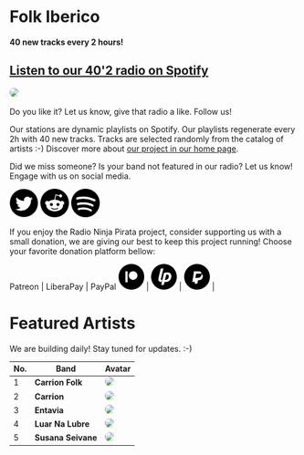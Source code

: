 # Folk Iberico

**40 new tracks every 2 hours!**


## [Listen to our 40'2 radio on Spotify](https://spoti.fi/2FGIAY6)

<a href="https://spoti.fi/2FGIAY6" target="_blank"><img src="https://mosaic.scdn.co/640/ab67616d0000b2733f14304012bdd8582e0160f7ab67616d0000b27350ae539c803f4132168e65feab67616d0000b273ae03268fc196e1c196db608eab67616d0000b273be90da0b9e6aa6f121ca9fd1" height="300" width="auto" style="border-radius:50%"></a>

Do you like it? Let us know, give that radio a like. Follow us!


Our stations are dynamic playlists on Spotify. Our playlists regenerate every 2h with 40 new tracks. Tracks are selected randomly from the catalog of artists :-) Discover more about [our project in our home page](https://radioninjapirata.github.io).

Did we miss someone? Is your band not featured in our radio? Let us know! Engage with us on social media.

<p>
    <a href="https://twitter.com/RNinjaPirata" target="_blank"><img src="assets/twitter_button.png" alt="twitter" height="50" width="50" /></a>
    <a href="https://www.reddit.com/r/RadioNinjaPirata/" target="_blank"><img src="assets/reddit_button.png" alt="reddit" height="50" width="50" /></a>
    <a href="https://open.spotify.com/user/pagbz485dhfowwiza5wc9cwh8?si=XVuH5a3NQ8Ohft-yPC5XBA" target="_blank"><img src="assets/spotify_button.png" alt="spotify" height="50" width="50" /></a>
</p>


If you enjoy the Radio Ninja Pirata project, consider supporting us with a small donation, we are giving our best to keep this project running! Choose your favorite donation platform bellow:

 Patreon | LiberaPay | PayPal
<a href="https://www.patreon.com/radioninjapirata" target="_blank"><img src="assets/patreon_black_logo_500x500.png" alt="patreon" height="45" width="45" /></a> | <a href="https://liberapay.com/RadioNinjaPirata/donate" target="_blank"><img src="assets/liberapay_logo_500x500.png" alt="liberapay" height="45" width="45" /></a> | <a href="https://www.paypal.com/cgi-bin/webscr?cmd=_s-xclick&hosted_button_id=TWGZ3KKDLEDUE&source=url" target="_blank"><img src="assets/paypal_black_logo_500x500.png" alt="paypal" height="45" width="45" /></a> |


# Featured Artists

We are building daily! Stay tuned for updates. :-)

No. | Band | Avatar
--- | ---- | ------
1 | **Carrion Folk** | <img src="https://i.scdn.co/image/ab67616d00001e02ae03268fc196e1c196db608e" height="100" width="auto" style="border-radius:50%">
2 | **Carrion** | <img src="https://i.scdn.co/image/f1022e1ab6cea67614bae363e76ad62c9bcae48e" height="100" width="auto" style="border-radius:50%">
3 | **Entavia** | <img src="https://i.scdn.co/image/ab67616d00001e028fdf3361f8c613a002292352" height="100" width="auto" style="border-radius:50%">
4 | **Luar Na Lubre** | <img src="https://i.scdn.co/image/cf902c8e35728323c772e8a5c4fc6f11c5ed0181" height="100" width="auto" style="border-radius:50%">
5 | **Susana Seivane** | <img src="https://i.scdn.co/image/ab67616d00001e0250ae539c803f4132168e65fe" height="100" width="auto" style="border-radius:50%">